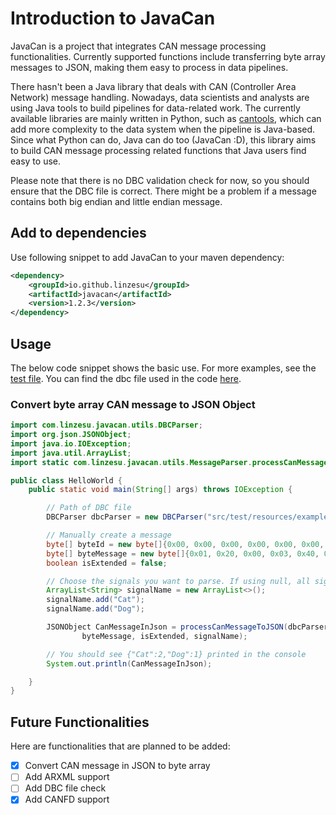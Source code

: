 # Introduction to JavaCan

JavaCan is a project that integrates CAN message processing functionalities. Currently supported functions include transferring byte array messages to JSON, making them easy to process in data pipelines.

There hasn't been a Java library that deals with CAN (Controller Area Network) message handling. Nowadays, data 
scientists and analysts are using Java tools to build pipelines for data-related work. The currently available 
libraries are mainly written in Python, such as [cantools](https://github.com/cantools/cantools), which can add more 
complexity to the data system when the pipeline is Java-based. Since what Python can do, Java can do too (JavaCan :D), 
this 
library aims to build CAN message processing related functions that Java users find easy to use.

Please note that there is no DBC validation check for now, so you should ensure that the DBC file is correct. There might be a problem if a message contains both big endian and little endian message.

## Add to dependencies
Use following snippet to add JavaCan to your maven dependency:
```xml
<dependency>
    <groupId>io.github.linzesu</groupId>
    <artifactId>javacan</artifactId>
    <version>1.2.3</version>
</dependency>
```

## Usage
The below code snippet shows the basic use. For more examples, see the [test file](https://github.com/LinzeSu/JavaCan/blob/master/src/test/java/com/linzesu/javacan/JavaCanTest.java). You can find the dbc file used in the code [here](https://github.com/LinzeSu/JavaCan/blob/master/src/test/resources/example-can.dbc).
### Convert byte array CAN message to JSON Object
```java
import com.linzesu.javacan.utils.DBCParser;
import org.json.JSONObject;
import java.io.IOException;
import java.util.ArrayList;
import static com.linzesu.javacan.utils.MessageParser.processCanMessageToJSON;

public class HelloWorld {
    public static void main(String[] args) throws IOException {

        // Path of DBC file
        DBCParser dbcParser = new DBCParser("src/test/resources/example-can.dbc");

        // Manually create a message
        byte[] byteId = new byte[]{0x00, 0x00, 0x00, 0x00, 0x00, 0x00, 0x00, 0x01};
        byte[] byteMessage = new byte[]{0x01, 0x20, 0x00, 0x03, 0x40, 0x00, 0x05, 0x00};
        boolean isExtended = false;

        // Choose the signals you want to parse. If using null, all signals will be parsed.
        ArrayList<String> signalName = new ArrayList<>();
        signalName.add("Cat");
        signalName.add("Dog");

        JSONObject CanMessageInJson = processCanMessageToJSON(dbcParser.getMessageDefinitions(),byteId,
                byteMessage, isExtended, signalName);

        // You should see {"Cat":2,"Dog":1} printed in the console
        System.out.println(CanMessageInJson);

    }
}

```

## Future Functionalities

Here are functionalities that are planned to be added:

- [x] Convert CAN message in JSON to byte array 
- [ ] Add ARXML support 
- [ ] Add DBC file check 
- [x] Add CANFD support